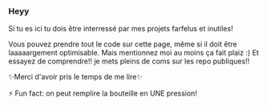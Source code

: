 ### Heyy
Si tu es ici tu dois être interressé par mes projets farfelus et inutiles!

Vous pouvez prendre tout le code sur cette page, même si il doit être laaaaargement optimisable.
Mais mentionnez moi au moins ça fait plaiz :)
Et essayez de comprendre!! je mets pleins de coms sur les repo publiques!!

✨Merci d'avoir pris le temps de me lire✨

⚡ Fun fact: on peut remplire la bouteille en UNE pression!
<!--
**LiquorLips/liquorlips** is a ✨ _special_ ✨ repository because its `README.md` (this file) appears on your GitHub profile.

Here are some ideas to get you started:

- 🔭 I’m currently working on ...
- 🌱 I’m currently learning ...
- 👯 I’m looking to collaborate on ...
- 🤔 I’m looking for help with ...
- 💬 Ask me about ...
- 📫 How to reach me: ...
- 😄 Pronouns: ...
- ⚡ Fun fact: ...
-->

